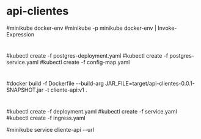 # api-clientes


#minikube docker-env
#minikube -p minikube docker-env | Invoke-Expression
#
#kubectl create -f postgres-deployment.yaml
#kubectl create -f postgres-service.yaml
#kubectl create -f config-map.yaml
#
#docker build -f Dockerfile --build-arg JAR_FILE=target/api-clientes-0.0.1-SNAPSHOT.jar -t cliente-api:v1 . 
#
#kubectl create -f deployment.yaml
#kubectl create -f service.yaml
#kubectl create -f ingress.yaml

#minikube service cliente-api --url
